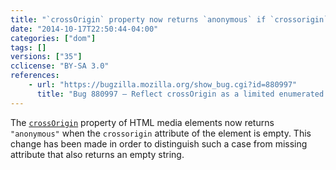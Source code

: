 ```yaml
---
title: "`crossOrigin` property now returns `anonymous` if `crossorigin` attribute is empty"
date: "2014-10-17T22:50:44-04:00"
categories: ["dom"]
tags: []
versions: ["35"]
cclicense: "BY-SA 3.0"
references:
    - url: "https://bugzilla.mozilla.org/show_bug.cgi?id=880997"
      title: "Bug 880997 – Reflect crossOrigin as a limited enumerated attribute"
---
```

The [`crossOrigin`](https://developer.mozilla.org/en-US/docs/Web/HTML/CORS_settings_attributes) property of HTML media elements now returns `"anonymous"` when the `crossorigin` attribute of the element is empty. This change has been made in order to distinguish such a case from missing attribute that also returns an empty string.
